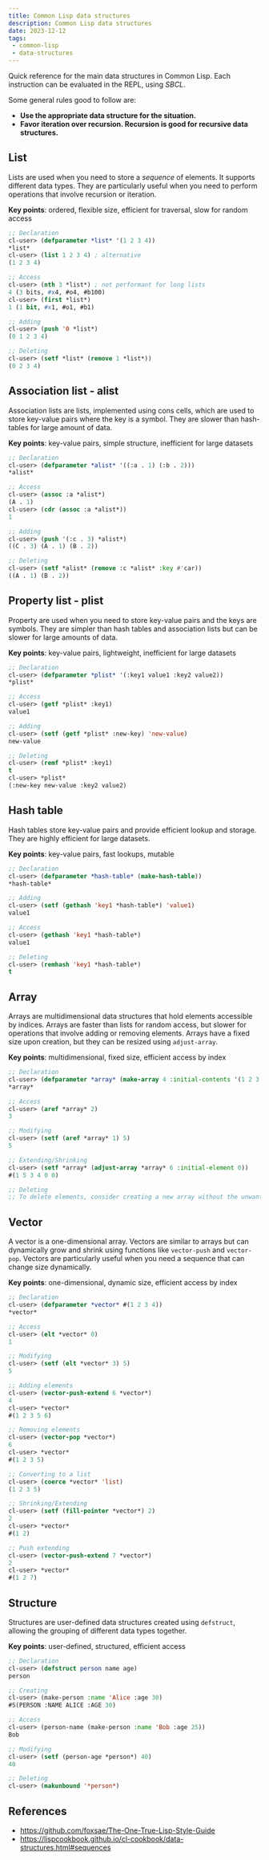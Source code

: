 ```yaml
---
title: Common Lisp data structures
description: Common Lisp data structures
date: 2023-12-12
tags:
 - common-lisp
 - data-structures
---
```


Quick reference for the main data structures in Common Lisp. Each instruction can be evaluated in the REPL, using *SBCL*.

Some general rules good to follow are:

- **Use the appropriate data structure for the situation.**
- **Favor iteration over recursion. Recursion is good for recursive data structures.**

## List
Lists are used when you need to store a *sequence* of elements. It supports different data types. They are particularly useful when you need to perform operations that involve recursion or iteration. 

**Key points**: ordered, flexible size, efficient for traversal, slow for random access

```lisp
;; Declaration
cl-user> (defparameter *list* '(1 2 3 4))
*list*
cl-user> (list 1 2 3 4) ; alternative
(1 2 3 4)

;; Access
cl-user> (nth 3 *list*) ; not performant for long lists
4 (3 bits, #x4, #o4, #b100)
cl-user> (first *list*)
1 (1 bit, #x1, #o1, #b1)

;; Adding
cl-user> (push '0 *list*)
(0 1 2 3 4)

;; Deleting
cl-user> (setf *list* (remove 1 *list*))
(0 2 3 4)
```

## Association list - alist
Association lists are lists, implemented using cons cells, which are used to store key-value pairs where the key is a symbol. They are slower than hash-tables for large amount of data.

**Key points**: key-value pairs, simple structure, inefficient for large datasets

```lisp
;; Declaration
cl-user> (defparameter *alist* '((:a . 1) (:b . 2)))
*alist*

;; Access
cl-user> (assoc :a *alist*)
(A . 1)
cl-user> (cdr (assoc :a *alist*))
1

;; Adding
cl-user> (push '(:c . 3) *alist*)
((C . 3) (A . 1) (B . 2))

;; Deleting
cl-user> (setf *alist* (remove :c *alist* :key #'car))
((A . 1) (B . 2))
```

## Property list - plist
Property are used when you need to store key-value pairs and the keys are symbols. They are simpler than hash tables and association lists but can be slower for large amounts of data.

**Key points**: key-value pairs, lightweight, inefficient for large datasets

```lisp
;; Declaration
cl-user> (defparameter *plist* '(:key1 value1 :key2 value2))
*plist*

;; Access
cl-user> (getf *plist* :key1)
value1

;; Adding
cl-user> (setf (getf *plist* :new-key) 'new-value)
new-value

;; Deleting
cl-user> (remf *plist* :key1)
t
cl-user> *plist*
(:new-key new-value :key2 value2)
```

## Hash table
Hash tables store key-value pairs and provide efficient lookup and storage. They are highly efficient for large datasets.

**Key points**: key-value pairs, fast lookups, mutable

```lisp
;; Declaration
cl-user> (defparameter *hash-table* (make-hash-table))
*hash-table*

;; Adding
cl-user> (setf (gethash 'key1 *hash-table*) 'value1)
value1

;; Access
cl-user> (gethash 'key1 *hash-table*)
value1

;; Deleting
cl-user> (remhash 'key1 *hash-table*)
t
```

## Array
Arrays are multidimensional data structures that hold elements accessible by indices. Arrays are faster than lists for random access, but slower for operations that involve adding or removing elements. Arrays have a fixed size upon creation, but they can be resized using `adjust-array`.

**Key points**: multidimensional, fixed size, efficient access by index

```lisp
;; Declaration
cl-user> (defparameter *array* (make-array 4 :initial-contents '(1 2 3 4)))
*array*

;; Access
cl-user> (aref *array* 2)
3

;; Modifying
cl-user> (setf (aref *array* 1) 5)
5

;; Extending/Shrinking
cl-user> (setf *array* (adjust-array *array* 6 :initial-element 0))
#(1 5 3 4 0 0)

;; Deleting
;; To delete elements, consider creating a new array without the unwanted elements.
```


## Vector
A vector is a one-dimensional array. Vectors are similar to arrays but can dynamically grow and shrink using functions like `vector-push` and `vector-pop`. Vectors are particularly useful when you need a sequence that can change size dynamically.

**Key points**: one-dimensional, dynamic size, efficient access by index

```lisp
;; Declaration
cl-user> (defparameter *vector* #(1 2 3 4))
*vector*

;; Access
cl-user> (elt *vector* 0)
1

;; Modifying
cl-user> (setf (elt *vector* 3) 5)
5

;; Adding elements
cl-user> (vector-push-extend 6 *vector*)
4
cl-user> *vector*
#(1 2 3 5 6)

;; Removing elements
cl-user> (vector-pop *vector*)
6
cl-user> *vector*
#(1 2 3 5)

;; Converting to a list
cl-user> (coerce *vector* 'list)
(1 2 3 5)

;; Shrinking/Extending
cl-user> (setf (fill-pointer *vector*) 2)
2
cl-user> *vector*
#(1 2)

;; Push extending
cl-user> (vector-push-extend 7 *vector*)
2
cl-user> *vector*
#(1 2 7)
```

## Structure
Structures are user-defined data structures created using `defstruct`, allowing the grouping of different data types together.

**Key points**: user-defined, structured, efficient access

```lisp
;; Declaration
cl-user> (defstruct person name age)
person

;; Creating
cl-user> (make-person :name 'Alice :age 30)
#S(PERSON :NAME ALICE :AGE 30)

;; Access
cl-user> (person-name (make-person :name 'Bob :age 25))
Bob

;; Modifying
cl-user> (setf (person-age *person*) 40)
40

;; Deleting
cl-user> (makunbound '*person*)
```

## References

- https://github.com/foxsae/The-One-True-Lisp-Style-Guide
- https://lispcookbook.github.io/cl-cookbook/data-structures.html#sequences
